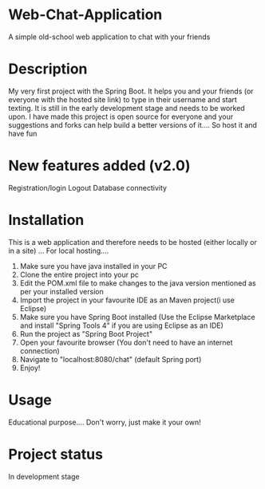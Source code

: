 # Web-Chat-Application
A simple old-school web application to chat  with your friends

# Description
My very first project with the Spring Boot. It helps you and your friends (or everyone with the hosted site link) 
to type in their username and start texting. It is still in the early development stage and needs to be worked upon.
I have made this project is open source for everyone and your suggestions and forks can help build a better versions 
of it.... So host it and have fun

# New features added (v2.0)
Registration/login
Logout
Database connectivity

# Installation
This is a web application and therefore needs to be hosted (either locally or in a site)
...
For local hosting....
1. Make sure you have java installed in your PC
2. Clone the entire project into your pc
3. Edit the POM.xml file to make changes to the java version mentioned as per your installed version
3. Import the project in your favourite IDE as an Maven project(i use Eclipse)
4. Make sure you have Spring Boot installed (Use the Eclipse Marketplace and install "Spring Tools 4" if you are using Eclipse as an IDE)
5. Run the project as "Spring Boot Project"
6. Open your favourite browser (You don't need to have an internet connection)
7. Navigate to "localhost:8080/chat" (default Spring port)
8. Enjoy!

# Usage
Educational purpose....
Don't worry, just make it your own!

# Project status
In development stage
